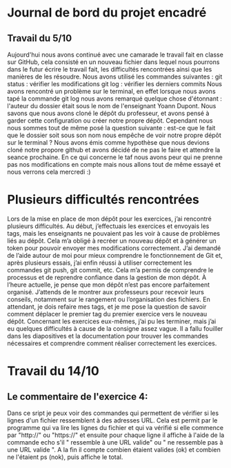 # Journal de bord du projet encadré
## Travail du 5/10
Aujourd'hui nous avons continué avec une camarade le travail fait en classe sur GitHub, cela consisté en un nouveau fichier dans lequel nous pourrons dans le futur écrire le travail fait, les difficultés rencontrées ainsi que les manières de les résoudre. Nous avons utilisé les commandes suivantes :
git status : vérifier les modifications
git log : vérifier les derniers commits
Nous avons rencontré un problème sur le terminal, en effet lorsque nous avons tapé la commande git log nous avons remarqué quelque chose d'étonnant : l'auteur du dossier était sous le nom de l'enseignant Yoann Dupont. Nous savons que nous avons cloné le dépôt du professeur, et avons pensé à garder cette configuration ou créer notre propre dépôt. Cependant nous nous sommes tout de même posé la question suivante : est-ce que le fait que le dossier soit sous son nom nous empêche de voir notre propre dépôt sur le terminal ?
Nous avons émis comme hypothèse que nous devions cloné notre propore github et avons décidé de ne pas le faire et attendre la seance prochaine. 
En ce qui concerne le taf nous avons peur qui ne prenne pas nos modifications en compte mais nous allons tout de même essayé et nous verrons cela mercredi :) 

# Plusieurs difficultés rencontrées 
Lors de la mise en place de mon dépôt pour les exercices, j’ai rencontré plusieurs difficultés. Au début, j’effectuais les exercices et envoyais les tags, mais les enseignants ne pouvaient pas les voir à cause de problèmes liés au dépôt. Cela m’a obligé à recréer un nouveau dépôt et à générer un token pour pouvoir envoyer mes modifications correctement.
J’ai demandé de l’aide autour de moi pour mieux comprendre le fonctionnement de Git et, après plusieurs essais, j’ai enfin réussi à utiliser correctement les commandes git push, git commit, etc. Cela m’a permis de comprendre le processus et de reprendre confiance dans la gestion de mon dépôt.
À l’heure actuelle, je pense que mon dépôt n’est pas encore parfaitement organisé. J’attends de le montrer aux professeurs pour recevoir leurs conseils, notamment sur le rangement ou l’organisation des fichiers. En attendant, je dois refaire mes tags, et je me pose la question de savoir comment déplacer le premier tag du premier exercice vers le nouveau dépôt.
Concernant les exercices eux-mêmes, j’ai pu les terminer, mais j’ai eu quelques difficultés à cause de la consigne assez vague. Il a fallu fouiller dans les diapositives et la documentation pour trouver les commandes nécessaires et comprendre comment réaliser correctement les exercices.

# Travail du 14/10
## Le commentaire de l'exercice 4: 
Dans ce sript je peux voir des commandes qui permettent de vérifier si les lignes d'un fichier ressemblent à des adresses URL. Cela est permit par le programme qui va lire les lignes du fichier et qui va vérifié si elle commence par "http://" ou "https://" et ensuite pour chaque ligne il affiche à l'aide de la commande echo s'il " ressemble à une URL valide" ou " ne ressemble pas à une URL valide ". 
A la fin il compte combien étaient valides (ok) et combien ne l'étaient ps (nok), puis affiche le total. 

